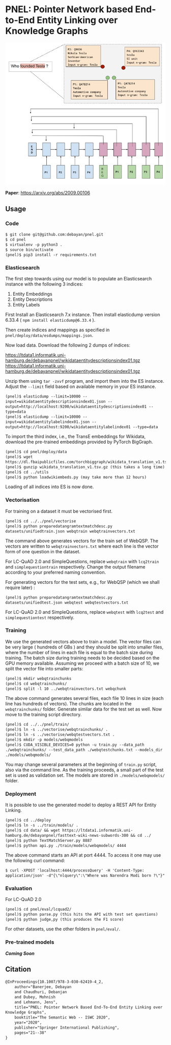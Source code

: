 # PNEL: Pointer Network based End-to-End Entity Linking over Knowledge Graphs


![Screenshot](pnelentitydiagram.png)


**Paper**: https://arxiv.org/abs/2009.00106

## Usage

### Code

```
$ git clone git@github.com:debayan/pnel.git
$ cd pnel
$ virtualenv -p python3 .
$ source bin/activate
(pnel)$ pip3 install -r requirements.txt
```

### Elasticsearch
The first step towards using our model is to populate an Elasticsearch instance with the following 3 indices:

1. Entity Embeddings
2. Entity Descriptions
3. Entity Labels

First Install an Elasticsearch 7.x instance. 
Then install elasticdump version 6.33.4 ( ```npm install elasticdump@6.33.4``` ). 

Then create indices and mappings as specified in ```pnel/deploy/data/esdumps/mappings.json```.

Now load data. Download the following 2 dumps of indices:

https://ltdata1.informatik.uni-hamburg.de/debayanpnel/wikidataentitydescriptionsindex01.tgz
https://ltdata1.informatik.uni-hamburg.de/debayanpnel/wikidataentitydescriptionsindex01.tgz

Unzip them using `tar -zxvf` program, and import them into the ES instance. Adjust the ```--limit``` field based on available memory in your ES instance.
```
(pnel)$ elasticdump --limit=10000 --input=wikidataentitydescriptionsindex01.json --output=http://localhost:9200/wikidataentitydescriptionsindex01 --type=data
(pnel)$ elasticdump --limit=10000 --input=wikidataentitylabelindex01.json --output=http://localhost:9200/wikidataentitylabelindex01 --type=data
```
To import the third index, i.e., the TransE embeddings for Wikidata, download the pre-trained embeddings provided by PyTorch BigGraph.

```
(pnel)$ cd pnel/deploy/data
(pnel)$ wget https://dl.fbaipublicfiles.com/torchbiggraph/wikidata_translation_v1.tsv.gz
(pnel)$ gunzip wikidata_translation_v1.tsv.gz (this takes a long time)
(pnel)$ cd ../utils
(pnel)$ python loadwikiembeds.py (may take more than 12 hours)
```
Loading of all indices into ES is now done.
  
### Vectorisation

For training on a dataset it must be vectorised first.
```
(pnel)$ cd ../../pnel/vectorise
(pnel)$ python preparedatangramtextmatchdesc.py datasets/unifiedtrain.json webqtrain webqtrainvectors.txt
```
The command above generates vectors for the train set of WebQSP. The vectors are written to ```webqtrainvectors.txt``` where each line is the vector form of one question in the dataset. 

For LC-QuAD 2.0 and SimpleQuestions, replace ```webqtrain``` with ```lcq2train``` and ```simplequestiontrain``` respectively. Change the output filename according to your preferred naming convention.

For generating vectors for the test sets, e.g., for WebQSP (which we shall require later) :
```
(pnel)$ python preparedatangramtextmatchdesc.py datasets/unifiedtest.json webqtest webqtestvectors.txt
```
For LC-QuAD 2.0 and SimpleQuestions, replace ```webqtest```  with ```lcq2test``` and ```simplequestiontest``` respectively.

### Training
We use the generated vectors above to train a model. The vector files can be very large ( hundreds of GBs ) and they should be split into smaller files, where the number of lines in each file is equal to the batch size during training. The batch size during training needs to be decided based on the GPU memory available. Assuming we proceed with a batch size of 10, we split the vector file into smaller parts:
```
(pnel)$ mkdir webqtrainchunks
(pnel)$ cd webqtrainchunks/
(pnel)$ split -l 10 ../webqtrainvectors.txt webqchunk
```
The above command generates several files, each file 10 lines in size (each line has hundreds of vectors). The chunks are located in the ```webqtrainchunks/``` folder. Generate similar data for the test set as well. Now move to the training script directory.

```
(pnel)$ cd ../../pnel/train/
(pnel)$ ln -s ../vectorise/webqtrainchunks/ . 
(pnel)$ ln -s ../vectorise/webqtestvectors.txt .
(pnel)$ mkdir -p models/webqmodels
(pnel)$ CUDA_VISIBLE_DEVICES=0 python -u train.py --data_path ./webqtrainchunks/ --test_data_path ./webqtestchunks.txt --models_dir ./models/webqmodels/
```
You may change several parameters at the beginning of ```train.py``` script, also via the command line. As the training proceeds, a small part of the test set is used as validation set. The models are stored in ```./models/webqmodels/``` folder.


### Deployment
It is possible to use the generated model to deploy a REST API for Entity Linking. 
```
(pnel)$ cd ../deploy
(pnel)$ ln -s ../train/models/ .
(pnel)$ cd data/ && wget https://ltdata1.informatik.uni-hamburg.de/debayanpnel/fasttext-wiki-news-subwords-300 && cd ../
(pnel)$ python TextMatchServer.py 8887
(pnel)$ python api.py ./train/models/webqmodels/ 4444
```
The above command starts an API at port 4444. To access it one may use the following curl command:
```
$ curl -XPOST 'localhost:4444/processQuery' -H 'Content-Type: application/json' -d"{\"nlquery\":\"Where was Narendra Modi born ?\"}"
```


### Evaluation

For LC-QuAD 2.0
```
(pnel)$ cd pnel/eval/lcquad2/
(pnel)$ python parse.py (this hits the API with test set questions)
(pnel)$ python judge,py (this produces the F1 score)
```
For other datasets, use the other folders in ```pnel/eval/```.

### Pre-trained models

***Coming Soon***




## Citation


    @InProceedings{10.1007/978-3-030-62419-4_2,
	    author="Banerjee, Debayan
	    and Chaudhuri, Debanjan
	    and Dubey, Mohnish
	    and Lehmann, Jens",
	    title="PNEL: Pointer Network Based End-To-End Entity Linking over Knowledge Graphs",
	    booktitle="The Semantic Web -- ISWC 2020",
	    year="2020",
	    publisher="Springer International Publishing",
	    pages="21--38"
    }


